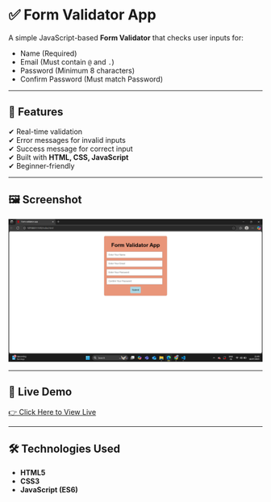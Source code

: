 # ✅ Form Validator App

A simple JavaScript-based **Form Validator** that checks user inputs for:
- Name (Required)
- Email (Must contain `@` and `.`)
- Password (Minimum 8 characters)
- Confirm Password (Must match Password)

---

## 🚀 Features
✔ Real-time validation  
✔ Error messages for invalid inputs  
✔ Success message for correct input  
✔ Built with **HTML, CSS, JavaScript**  
✔ Beginner-friendly  

---

## 🖼️ Screenshot
![Form Validator Screenshot](./screenshot.png)

---

## 🔗 Live Demo
[👉 Click Here to View Live](https://jaskaransingh2121.github.io/form-validator/)

---

## 🛠️ Technologies Used
- **HTML5**
- **CSS3**
- **JavaScript (ES6)**



